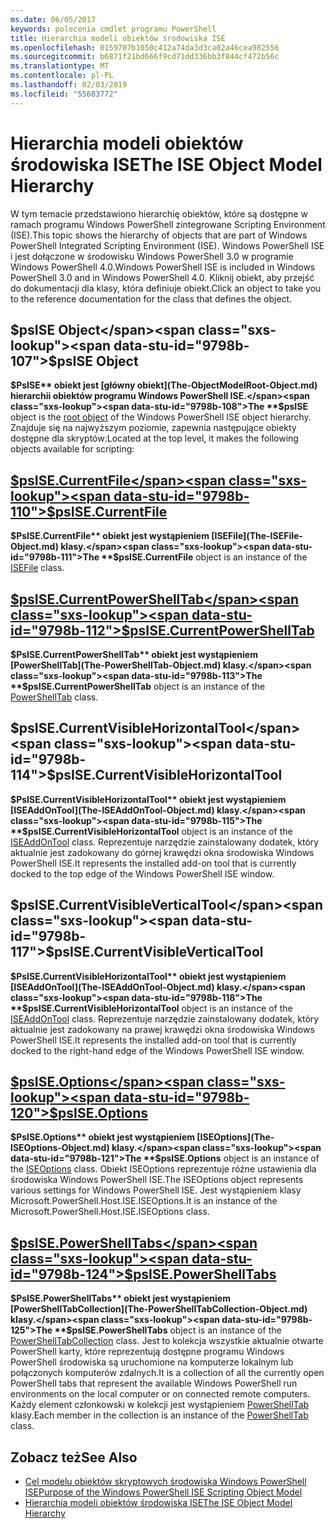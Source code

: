 ```yaml
---
ms.date: 06/05/2017
keywords: polecenia cmdlet programu PowerShell
title: Hierarchia modeli obiektów środowiska ISE
ms.openlocfilehash: 0159707b1050c412a74da3d3ca02a46cea982556
ms.sourcegitcommit: b6871f21bd666f9cd71dd336bb3f844cf472b56c
ms.translationtype: MT
ms.contentlocale: pl-PL
ms.lasthandoff: 02/03/2019
ms.locfileid: "55683772"
---
```

# <a name="the-ise-object-model-hierarchy"></a><span data-ttu-id="9798b-103">Hierarchia modeli obiektów środowiska ISE</span><span class="sxs-lookup"><span data-stu-id="9798b-103">The ISE Object Model Hierarchy</span></span>

<span data-ttu-id="9798b-104">W tym temacie przedstawiono hierarchię obiektów, które są dostępne w ramach programu Windows PowerShell zintegrowane Scripting Environment (ISE).</span><span class="sxs-lookup"><span data-stu-id="9798b-104">This topic shows the hierarchy of objects that are part of Windows PowerShell Integrated Scripting Environment (ISE).</span></span>
<span data-ttu-id="9798b-105">Windows PowerShell ISE i jest dołączone w środowisku Windows PowerShell 3.0 w programie Windows PowerShell 4.0.</span><span class="sxs-lookup"><span data-stu-id="9798b-105">Windows PowerShell ISE is included in Windows PowerShell 3.0 and in Windows PowerShell 4.0.</span></span>
<span data-ttu-id="9798b-106">Kliknij obiekt, aby przejść do dokumentacji dla klasy, która definiuje obiekt.</span><span class="sxs-lookup"><span data-stu-id="9798b-106">Click an object to take you to the reference documentation for the class that defines the object.</span></span>

## <a name="psise-object"></a><span data-ttu-id="9798b-107">$psISE Object</span><span class="sxs-lookup"><span data-stu-id="9798b-107">$psISE Object</span></span>

<span data-ttu-id="9798b-108">**$PsISE** obiekt jest [główny obiekt](The-ObjectModelRoot-Object.md) hierarchii obiektów programu Windows PowerShell ISE.</span><span class="sxs-lookup"><span data-stu-id="9798b-108">The **$psISE** object is the [root object](The-ObjectModelRoot-Object.md) of the Windows PowerShell ISE object hierarchy.</span></span>
<span data-ttu-id="9798b-109">Znajduje się na najwyższym poziomie, zapewnia następujące obiekty dostępne dla skryptów:</span><span class="sxs-lookup"><span data-stu-id="9798b-109">Located at the top level, it makes the following objects available for scripting:</span></span>

## <a name="psisecurrentfilethe-isefile-objectmd"></a>[<span data-ttu-id="9798b-110">$psISE.CurrentFile</span><span class="sxs-lookup"><span data-stu-id="9798b-110">$psISE.CurrentFile</span></span>](The-ISEFile-Object.md)

<span data-ttu-id="9798b-111">**$PsISE.CurrentFile** obiekt jest wystąpieniem [ISEFile](The-ISEFile-Object.md) klasy.</span><span class="sxs-lookup"><span data-stu-id="9798b-111">The **$psISE.CurrentFile** object is an instance of the [ISEFile](The-ISEFile-Object.md) class.</span></span>

## <a name="psisecurrentpowershelltabthe-powershelltab-objectmd"></a>[<span data-ttu-id="9798b-112">$psISE.CurrentPowerShellTab</span><span class="sxs-lookup"><span data-stu-id="9798b-112">$psISE.CurrentPowerShellTab</span></span>](The-PowerShellTab-Object.md)

<span data-ttu-id="9798b-113">**$PsISE.CurrentPowerShellTab** obiekt jest wystąpieniem [PowerShellTab](The-PowerShellTab-Object.md) klasy.</span><span class="sxs-lookup"><span data-stu-id="9798b-113">The **$psISE.CurrentPowerShellTab** object is an instance of the [PowerShellTab](The-PowerShellTab-Object.md) class.</span></span>

## <a name="psisecurrentvisiblehorizontaltool"></a><span data-ttu-id="9798b-114">$psISE.CurrentVisibleHorizontalTool</span><span class="sxs-lookup"><span data-stu-id="9798b-114">$psISE.CurrentVisibleHorizontalTool</span></span>

<span data-ttu-id="9798b-115">**$PsISE.CurrentVisibleHorizontalTool** obiekt jest wystąpieniem [ISEAddOnTool](The-ISEAddOnTool-Object.md) klasy.</span><span class="sxs-lookup"><span data-stu-id="9798b-115">The **$psISE.CurrentVisibleHorizontalTool** object is an instance of the [ISEAddOnTool](The-ISEAddOnTool-Object.md) class.</span></span>
<span data-ttu-id="9798b-116">Reprezentuje narzędzie zainstalowany dodatek, który aktualnie jest zadokowany do górnej krawędzi okna środowiska Windows PowerShell ISE.</span><span class="sxs-lookup"><span data-stu-id="9798b-116">It represents the installed add-on tool that is currently docked to the top edge of the Windows PowerShell ISE window.</span></span>

## <a name="psisecurrentvisibleverticaltool"></a><span data-ttu-id="9798b-117">$psISE.CurrentVisibleVerticalTool</span><span class="sxs-lookup"><span data-stu-id="9798b-117">$psISE.CurrentVisibleVerticalTool</span></span>

<span data-ttu-id="9798b-118">**$PsISE.CurrentVisibleHorizontalTool** obiekt jest wystąpieniem [ISEAddOnTool](The-ISEAddOnTool-Object.md) klasy.</span><span class="sxs-lookup"><span data-stu-id="9798b-118">The **$psISE.CurrentVisibleHorizontalTool** object is an instance of the [ISEAddOnTool](The-ISEAddOnTool-Object.md) class.</span></span>
<span data-ttu-id="9798b-119">Reprezentuje narzędzie zainstalowany dodatek, który aktualnie jest zadokowany na prawej krawędzi okna środowiska Windows PowerShell ISE.</span><span class="sxs-lookup"><span data-stu-id="9798b-119">It represents the installed add-on tool that is currently docked to the right-hand edge of the Windows PowerShell ISE window.</span></span>

## <a name="psiseoptionsthe-iseoptions-objectmd"></a>[<span data-ttu-id="9798b-120">$psISE.Options</span><span class="sxs-lookup"><span data-stu-id="9798b-120">$psISE.Options</span></span>](The-ISEOptions-Object.md)

<span data-ttu-id="9798b-121">**$PsISE.Options** obiekt jest wystąpieniem [ISEOptions](The-ISEOptions-Object.md) klasy.</span><span class="sxs-lookup"><span data-stu-id="9798b-121">The **$psISE.Options** object is an instance of the [ISEOptions](The-ISEOptions-Object.md) class.</span></span>
<span data-ttu-id="9798b-122">Obiekt ISEOptions reprezentuje różne ustawienia dla środowiska Windows PowerShell ISE.</span><span class="sxs-lookup"><span data-stu-id="9798b-122">The ISEOptions object represents various settings for Windows PowerShell ISE.</span></span>
<span data-ttu-id="9798b-123">Jest wystąpieniem klasy Microsoft.PowerShell.Host.ISE.ISEOptions.</span><span class="sxs-lookup"><span data-stu-id="9798b-123">It is an instance of the Microsoft.PowerShell.Host.ISE.ISEOptions class.</span></span>

## <a name="psisepowershelltabsthe-powershelltabcollection-objectmd"></a>[<span data-ttu-id="9798b-124">$psISE.PowerShellTabs</span><span class="sxs-lookup"><span data-stu-id="9798b-124">$psISE.PowerShellTabs</span></span>](The-PowerShellTabCollection-Object.md)

<span data-ttu-id="9798b-125">**$PsISE.PowerShellTabs** obiekt jest wystąpieniem [PowerShellTabCollection](The-PowerShellTabCollection-Object.md) klasy.</span><span class="sxs-lookup"><span data-stu-id="9798b-125">The **$psISE.PowerShellTabs** object is an instance of the [PowerShellTabCollection](The-PowerShellTabCollection-Object.md) class.</span></span>
<span data-ttu-id="9798b-126">Jest to kolekcja wszystkie aktualnie otwarte PowerShell karty, które reprezentują dostępne programu Windows PowerShell środowiska są uruchomione na komputerze lokalnym lub połączonych komputerów zdalnych.</span><span class="sxs-lookup"><span data-stu-id="9798b-126">It is a collection of all the currently open PowerShell tabs that represent the available Windows PowerShell run environments on the local computer or on connected remote computers.</span></span>
<span data-ttu-id="9798b-127">Każdy element członkowski w kolekcji jest wystąpieniem [PowerShellTab](The-PowerShellTab-Object.md) klasy.</span><span class="sxs-lookup"><span data-stu-id="9798b-127">Each member in the collection is an instance of the [PowerShellTab](The-PowerShellTab-Object.md) class.</span></span>

## <a name="see-also"></a><span data-ttu-id="9798b-128">Zobacz też</span><span class="sxs-lookup"><span data-stu-id="9798b-128">See Also</span></span>

- [<span data-ttu-id="9798b-129">Cel modelu obiektów skryptowych środowiska Windows PowerShell ISE</span><span class="sxs-lookup"><span data-stu-id="9798b-129">Purpose of the Windows PowerShell ISE Scripting Object Model</span></span>](Purpose-of-the-Windows-PowerShell-ISE-Scripting-Object-Model.md)
- [<span data-ttu-id="9798b-130">Hierarchia modeli obiektów środowiska ISE</span><span class="sxs-lookup"><span data-stu-id="9798b-130">The ISE Object Model Hierarchy</span></span>](The-ISE-Object-Model-Hierarchy.md)